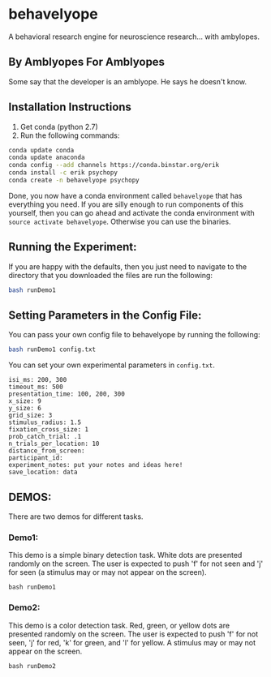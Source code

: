 # behavelyope

A behavioral research engine for neuroscience research... with ambylopes.

## By Amblyopes For Amblyopes

Some say that the developer is an amblyope. He says he doesn't know.

## Installation Instructions

1. Get conda (python 2.7)
2. Run the following commands:
```bash
conda update conda 
conda update anaconda
conda config --add channels https://conda.binstar.org/erik
conda install -c erik psychopy
conda create -n behavelyope psychopy
```

Done, you now have a conda environment called `behavelyope` that has everything you need.
If you are silly enough to run components of this yourself, then you can go ahead and activate 
the conda environment with `source activate behavelyope`.  Otherwise you can use the binaries.

## Running the Experiment:

If you are happy with the defaults, then you just need to navigate to the directory that you downloaded the files are run the following:

```bash
bash runDemo1
```

## Setting Parameters in the Config File:

You can pass your own config file to behavelyope by running the following:

```bash
bash runDemo1 config.txt
```

You can set your own experimental parameters in `config.txt`.

```text
isi_ms: 200, 300
timeout_ms: 500
presentation_time: 100, 200, 300
x_size: 9
y_size: 6
grid_size: 3
stimulus_radius: 1.5
fixation_cross_size: 1
prob_catch_trial: .1
n_trials_per_location: 10
distance_from_screen: 
participant_id: 
experiment_notes: put your notes and ideas here!
save_location: data
```

## DEMOS:

There are two demos for different tasks.

### Demo1:

This demo is a simple binary detection task. White dots are presented randomly on the screen. The user is expected to push 'f' for not seen and 'j' for seen (a stimulus may or may not appear on the screen).

```
bash runDemo1
```

### Demo2:

This demo is a color detection task. Red, green, or yellow dots are presented randomly on the screen. The user is expected to push 'f' for not seen, 'j' for red, 'k' for green, and 'l' for yellow. A stimulus may or may not appear on the screen.

```
bash runDemo2
```

